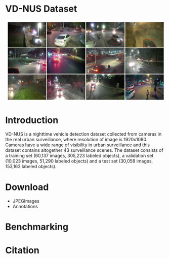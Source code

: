 # VD-NUS Dataset
![images_display](images_display.jpg)
# Introduction
VD-NUS is a nighttime vehicle detection dataset collected from cameras in the real urban surveillance, where resolution of image is 1920x1080. Cameras have a wide range of visibility in urban surveillance and this dataset contains altogether 43 surveillance scenes. The dataset consists of a training set (60,137 images, 305,223 labeled objects), a validation set (10,023 images, 51,290 labeled objects) and a test set (30,058 images, 153,163 labeled objects).
# Download
- JPEGImages
- Annotations
# Benchmarking
# Citation
